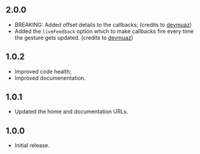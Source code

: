 ## 2.0.0

* BREAKING: Added offset details to the callbacks; (credits to [devmuaz](https://github.com/devmuaz))
* Added the `liveFeedback` option which to make callbacks fire every time the gesture gets updated. (credits to [devmuaz](https://github.com/devmuaz))

## 1.0.2

* Improved code health;
* Improved documenentation.

## 1.0.1

* Updated the home and documentation URLs.

## 1.0.0

* Initial release.